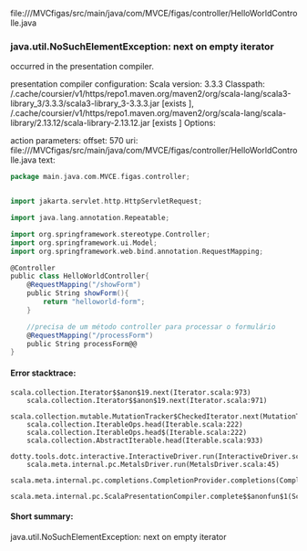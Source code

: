 file://<WORKSPACE>/MVCfigas/src/main/java/com/MVCE/figas/controller/HelloWorldControlle.java
### java.util.NoSuchElementException: next on empty iterator

occurred in the presentation compiler.

presentation compiler configuration:
Scala version: 3.3.3
Classpath:
<HOME>/.cache/coursier/v1/https/repo1.maven.org/maven2/org/scala-lang/scala3-library_3/3.3.3/scala3-library_3-3.3.3.jar [exists ], <HOME>/.cache/coursier/v1/https/repo1.maven.org/maven2/org/scala-lang/scala-library/2.13.12/scala-library-2.13.12.jar [exists ]
Options:



action parameters:
offset: 570
uri: file://<WORKSPACE>/MVCfigas/src/main/java/com/MVCE/figas/controller/HelloWorldControlle.java
text:
```scala
package main.java.com.MVCE.figas.controller;


import jakarta.servlet.http.HttpServletRequest;

import java.lang.annotation.Repeatable;

import org.springframework.stereotype.Controller;
import org.springframework.ui.Model;
import org.springframework.web.bind.annotation.RequestMapping;

@Controller
public class HelloWorldController{
    @RequestMapping("/showForm")
    public String showForm(){
        return "helloworld-form";
    }

    //precisa de um método controller para processar o formulário
    @RequestMapping("/processForm")
    public String processForm@@
}
```



#### Error stacktrace:

```
scala.collection.Iterator$$anon$19.next(Iterator.scala:973)
	scala.collection.Iterator$$anon$19.next(Iterator.scala:971)
	scala.collection.mutable.MutationTracker$CheckedIterator.next(MutationTracker.scala:76)
	scala.collection.IterableOps.head(Iterable.scala:222)
	scala.collection.IterableOps.head$(Iterable.scala:222)
	scala.collection.AbstractIterable.head(Iterable.scala:933)
	dotty.tools.dotc.interactive.InteractiveDriver.run(InteractiveDriver.scala:168)
	scala.meta.internal.pc.MetalsDriver.run(MetalsDriver.scala:45)
	scala.meta.internal.pc.completions.CompletionProvider.completions(CompletionProvider.scala:48)
	scala.meta.internal.pc.ScalaPresentationCompiler.complete$$anonfun$1(ScalaPresentationCompiler.scala:155)
```
#### Short summary: 

java.util.NoSuchElementException: next on empty iterator